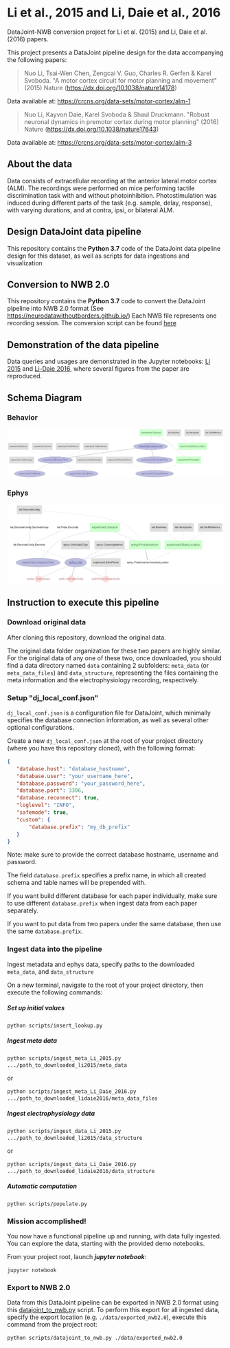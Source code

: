 # Li et al., 2015 and Li, Daie et al., 2016
DataJoint-NWB conversion project for Li et al. (2015) and Li, Daie et al. (2016) papers.
 
This project presents a DataJoint pipeline design for the data accompanying the following papers:

>Nuo Li, Tsai-Wen Chen, Zengcai V. Guo, Charles R. Gerfen & Karel Svoboda. "A motor cortex circuit for motor planning and movement" (2015) Nature (https://dx.doi.org/10.1038/nature14178)

Data available at: https://crcns.org/data-sets/motor-cortex/alm-1

>Nuo Li, Kayvon Daie, Karel Svoboda & Shaul Druckmann. "Robust neuronal dynamics in premotor cortex during motor planning" (2016) Nature (https://dx.doi.org/10.1038/nature17643)

Data available at: https://crcns.org/data-sets/motor-cortex/alm-3

## About the data
Data consists of extracellular recording at the anterior lateral motor cortex (ALM). 
The recordings were performed on mice performing tactile discrimination task with and without photoinhibition. 
Photostimulation was induced during different parts of the task (e.g. sample, delay, response), with varying durations, and at contra, ipsi, or bilateral ALM.  

## Design DataJoint data pipeline 
This repository contains the **Python 3.7** code of the DataJoint data pipeline design for this dataset, as well as scripts for data ingestions and visualization

## Conversion to NWB 2.0
This repository contains the **Python 3.7** code to convert the DataJoint pipeline into NWB 2.0 format (See https://neurodatawithoutborders.github.io/)
Each NWB file represents one recording session. The conversion script can be found [here](scripts/datajoint_to_nwb.py)

## Demonstration of the data pipeline
Data queries and usages are demonstrated in the Jupyter notebooks: [Li 2015](notebooks/Li-2015-examples.ipynb)
 and [Li-Daie 2016](notebooks/Li-Daie-2016-examples.ipynb), where several figures from the paper are reproduced. 

## Schema Diagram
### Behavior
![ERD of the behavior data pipeline](images/behavior_erd.png)

### Ephys
![ERD of the ephys data pipeline](images/ephys_erd.png)

## Instruction to execute this pipeline

### Download original data 

After cloning this repository, download the original data.
 
The original data folder organization for these two papers are highly similar.
For the original data of any one of these two, once downloaded, you should find a data directory
named `data` containing 2 subfolders: `meta_data` (or `meta_data_files`) and `data_structure`, 
representing the files containing the meta information and the electrophysiology recording, respectively.
 
### Setup "dj_local_conf.json"

`dj_local_conf.json` is a configuration file for DataJoint, which minimally specifies the
 database connection information, as well as several other optional configurations.
 
 Create a new `dj_local_conf.json` at the root of your project directory (where you have this repository cloned),
  with the following format:
 
 ```json
{
    "database.host": "database_hostname",
    "database.user": "your_username_here",
	"database.password": "your_password_here",
    "database.port": 3306,
    "database.reconnect": true,
    "loglevel": "INFO",
    "safemode": true,
    "custom": {
	    "database.prefix": "my_db_prefix"
    }
}
```

Note: make sure to provide the correct database hostname, username and password.

The field `database.prefix` specifies a prefix name, in which all created schema and table names will be prepended with.

If you want build different database for each paper individually, make sure to use different `database.prefix` 
when ingest data from each paper separately.

If you want to put data from two papers under the same database, then use the same `database.prefix`.

### Ingest data into the pipeline

Ingest metadata and ephys data, specify paths to the downloaded `meta_data`, and `data_structure`

On a new terminal, navigate to the root of your project directory, then execute the following commands:

##### Set up initial values
```
python scripts/insert_lookup.py
```

##### Ingest meta data
```
python scripts/ingest_meta_Li_2015.py .../path_to_downloaded_li2015/meta_data
```
or
```
python scripts/ingest_meta_Li_Daie_2016.py .../path_to_downloaded_lidaie2016/meta_data_files
```
##### Ingest electrophysiology data
```
python scripts/ingest_data_Li_2015.py .../path_to_downloaded_li2015/data_structure
```
or
```
python scripts/ingest_data_Li_Daie_2016.py .../path_to_downloaded_lidaie2016/data_structure
```
##### Automatic computation
```
python scripts/populate.py
```

### Mission accomplished!
You now have a functional pipeline up and running, with data fully ingested.
 You can explore the data, starting with the provided demo notebooks.
 
From your project root, launch ***jupyter notebook***:
```
jupyter notebook
```

### Export to NWB 2.0
Data from this DataJoint pipeline can be exported in NWB 2.0 format using this [datajoint_to_nwb.py](../pipeline/export/datajoint_to_nwb.py) script. 
To perform this export for all ingested data, specify the export location (e.g. `./data/exported_nwb2.0`), execute this command from the project root:

```
python scripts/datajoint_to_nwb.py ./data/exported_nwb2.0
```




